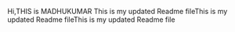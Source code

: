 Hi,THIS is MADHUKUMAR
This is my updated Readme fileThis is my updated Readme fileThis is my updated Readme file